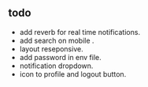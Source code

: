 ## todo

- add reverb for real time notifications.
- add search on mobile .
- layout reseponsive.
- add password in env file.
- notification dropdown.
- icon to profile and logout button.